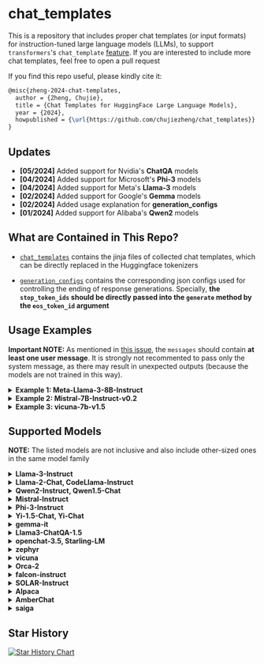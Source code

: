 # chat_templates

This is a repository that includes proper chat templates (or input formats) for instruction-tuned large language models (LLMs), to support `transformers`'s `chat_template` [feature](https://huggingface.co/docs/transformers/chat_templating). If you are interested to include more chat templates, feel free to open a pull request

If you find this repo useful, please kindly cite it:
```tex
@misc{zheng-2024-chat-templates,
  author = {Zheng, Chujie},
  title = {Chat Templates for HuggingFace Large Language Models},
  year = {2024},
  howpublished = {\url{https://github.com/chujiezheng/chat_templates}}
}
```

## Updates

* **[05/2024]** Added support for Nvidia's **ChatQA** models
* **[04/2024]** Added support for Microsoft's **Phi-3** models
* **[04/2024]** Added support for Meta's **Llama-3** models
* **[02/2024]** Added support for Google's **Gemma** models
* **[02/2024]** Added usage explanation for **generation_configs**
* **[01/2024]** Added support for Alibaba's **Qwen2** models

## What are Contained in This Repo?

- [`chat_templates`](/chat_templates/) contains the jinja files of collected chat templates, which can be directly replaced in the Huggingface tokenizers

- [`generation_configs`](/generation_configs/) contains the corresponding json configs used for controlling the ending of response generations. Specially, **the `stop_token_ids` should be directly passed into the `generate` method by the `eos_token_id` argument**


## Usage Examples

**Important NOTE:** As mentioned in [this issue](https://github.com/chujiezheng/chat_templates/issues/15), the `messages` should contain **at least one user message**. It is strongly not recommented to pass only the system message, as there may result in unexpected outputs (because the models are not trained in this way).


<details>
  <summary><b>Example 1: Meta-Llama-3-8B-Instruct</b></summary>

This example may check if the jinja file is correctly implemented.

```python
from transformers import AutoTokenizer

toker = AutoTokenizer.from_pretrained("meta-llama/Meta-Llama-3-8B-Instruct", token="YOUR_OWN_TOKEN")
messages = [
    {'role': 'system', 'content': 'This is a system prompt.'},
    {'role': 'user', 'content': 'This is the first user input.'},
    {'role': 'assistant', 'content': 'This is the first assistant response.'},
    {'role': 'user', 'content': 'This is the second user input.'},
]
print('###### Default (yet Correct) Chat Template ######')
print(toker.apply_chat_template(messages, tokenize=False, add_generation_prompt=True))
print('###### Corrected Chat Template ######')
chat_template = open('./chat_templates/llama-3-instruct.jinja').read()
chat_template = chat_template.replace('    ', '').replace('\n', '')
toker.chat_template = chat_template
print(toker.apply_chat_template(messages, tokenize=False, add_generation_prompt=True))
```

Expected output:

```
###### Default (yet Correct) Chat Template ######
<|begin_of_text|><|start_header_id|>system<|end_header_id|>

This is a system prompt.<|eot_id|><|start_header_id|>user<|end_header_id|>

This is the first user input.<|eot_id|><|start_header_id|>assistant<|end_header_id|>

This is the first assistant response.<|eot_id|><|start_header_id|>user<|end_header_id|>

This is the second user input.<|eot_id|><|start_header_id|>assistant<|end_header_id|>


###### Corrected Chat Template ######
<|begin_of_text|><|start_header_id|>system<|end_header_id|>

This is a system prompt.<|eot_id|><|start_header_id|>user<|end_header_id|>

This is the first user input.<|eot_id|><|start_header_id|>assistant<|end_header_id|>

This is the first assistant response.<|eot_id|><|start_header_id|>user<|end_header_id|>

This is the second user input.<|eot_id|><|start_header_id|>assistant<|end_header_id|>
```

</details>


<details>
  <summary><b>Example 2: Mistral-7B-Instruct-v0.2</b></summary>

For `mistral-instruct` (also `gemma-it`), it does not natively support the `system` message, so passing the `system` message would raise error.

```python
from transformers import AutoTokenizer

toker = AutoTokenizer.from_pretrained("mistralai/Mistral-7B-Instruct-v0.2")
messages = [
    {'role': 'system', 'content': 'This is a system prompt.'},
    {'role': 'user', 'content': 'This is the first user input.'},
    {'role': 'assistant', 'content': 'This is the first assistant response.'},
    {'role': 'user', 'content': 'This is the second user input.'},
]
print('###### Default (but Improper) Chat Template ######')
# raising error
#print(toker.apply_chat_template(messages, tokenize=False, add_generation_prompt=True))
print('###### Corrected Chat Template ######')
chat_template = open('./chat_templates/mistral-instruct.jinja').read()
chat_template = chat_template.replace('    ', '').replace('\n', '')
toker.chat_template = chat_template
print(toker.apply_chat_template(messages, tokenize=False, add_generation_prompt=True))
```

Expected output:

```
###### Default (but Error-Raising) Chat Template ######
jinja2.exceptions.TemplateError: Conversation roles must alternate user/assistant/user/assistant/...
###### Corrected Chat Template ######
<s>[INST] This is a system prompt.

This is the first user input. [/INST] This is the first assistant response. </s>[INST] This is the second user input. [/INST]
```

</details>


<details>
  <summary><b>Example 3: vicuna-7b-v1.5</b></summary>

**NOTE:** In [fast-chat](https://github.com/lm-sys/FastChat/blob/d578599c69d060e6d40943f1b5b72af98956092a/fastchat/conversation.py#L287C3-L287C3), `vicuna` does not add linebreaks between roles' messages. But I found that adding linebreaks leads to a bit better performance (especially for the v1.5 version).

Also, I found `vicuna-7/13/33b-v1.3` may not work well when given a system message different from its default one. So I would recommend to use `vicuna-7/13b-v1.5` instead.

```python
from transformers import AutoTokenizer

toker = AutoTokenizer.from_pretrained("lmsys/vicuna-7b-v1.5")
messages = [
    {'role': 'system', 'content': 'This is a system prompt.'},
    {'role': 'user', 'content': 'This is the first user input.'},
    {'role': 'assistant', 'content': 'This is the first assistant response.'},
    {'role': 'user', 'content': 'This is the second user input.'},
]
print('###### Default (but Improper) Chat Template ######')
print(toker.apply_chat_template(messages, tokenize=False, add_generation_prompt=True))
print('###### Corrected Chat Template ######')
chat_template = open('./chat_templates/vicuna.jinja').read()
chat_template = chat_template.replace('    ', '').replace('\n', '')
toker.chat_template = chat_template
print(toker.apply_chat_template(messages, tokenize=False, add_generation_prompt=True))
```

Expected output:

```
###### Default (but Improper) Chat Template ######
<s>[INST] <<SYS>>
This is a system prompt.
<</SYS>>

This is the first user input. [/INST] This is the first assistant response. </s><s>[INST] This is the second user input. [/INST]
###### Corrected Chat Template ######
<s>This is a system prompt.

USER: This is the first user input.
ASSISTANT: This is the first assistant response.</s>
USER: This is the second user input.
ASSISTANT:
```

</details>


## Supported Models

**NOTE:** The listed models are not inclusive and also include other-sized ones in the same model family

<details>
  <summary><b>Llama-3-Instruct</b></summary>

- Models: `meta-llama/Meta-Llama-3-8B-Instruct`
- Chat template: `chat_templates/llama-3-instruct.jinja`
- Generation config: `generation_configs/llama-3-instruct.json`
- Reference: https://huggingface.co/meta-llama/Meta-Llama-3-8B-Instruct/blob/main/tokenizer_config.json#L2053

</details>


<details>
  <summary><b>Llama-2-Chat, CodeLlama-Instruct</b></summary>

- Models: `meta-llama/Llama-2-7b-chat-hf`, `meta-llama/CodeLlama-7b-Instruct-hf`
- Chat template: `chat_templates/llama-2-chat.jinja`
- Generation config: `generation_configs/llama-2-chat.json`
- Reference: https://huggingface.co/meta-llama/Llama-2-7b-chat-hf/blob/main/tokenizer_config.json#L12

</details>


<details>
  <summary><b>Qwen2-Instruct, Qwen1.5-Chat</b></summary>

- Models: `Qwen/Qwen2-7B-Instruct`, `Qwen/Qwen1.5-7B-Chat`
- Chat template: `chat_templates/chatml.jinja`
- Generation config: `generation_configs/qwen2-instruct.json`
- Reference: https://huggingface.co/Qwen/Qwen2-72B-Instruct/blob/main/tokenizer_config.json#L31

</details>


<details>
  <summary><b>Mistral-Instruct</b></summary>

- Models: `mistralai/Mistral-7B-Instruct-v0.3`, `mistralai/Mixtral-8x7B-Instruct-v0.1`
- Chat template: `chat_templates/mistral-instruct.jinja`
- Generation config: `generation_configs/mistral-instruct.json`
- Reference: https://huggingface.co/mistralai/Mistral-7B-Instruct-v0.3/blob/main/tokenizer_config.json#L42
- Comment: **System message is acceptable** by prepending it before the first user input

</details>


<details>
  <summary><b>Phi-3-Instruct</b></summary>

- Models: `microsoft/Phi-3-mini-4k-instruct`
- Chat template: `chat_templates/phi-3.jinja`
- Generation config: `generation_configs/phi-3.json`
- Reference: https://huggingface.co/microsoft/Phi-3-mini-128k-instruct/blob/main/tokenizer_config.json#L338

</details>


<details>
  <summary><b>Yi-1.5-Chat, Yi-Chat</b></summary>

- Models: `01-ai/Yi-1.5-6B-Chat`, `01-ai/Yi-6B-Chat`
- Chat template: `chat_templates/chatml.jinja`
- Generation config: `generation_configs/yi-chat.json`
- Reference: https://huggingface.co/01-ai/Yi-6B-Chat/blob/main/tokenizer_config.json#L60

</details>


<details>
  <summary><b>gemma-it</b></summary>

- Models: `google/gemma-7b-it`
- Chat template: `chat_templates/gemma-it.jinja`
- Generation config: `generation_configs/gemma-it.json`
- Reference: https://huggingface.co/google/gemma-7b-it/blob/main/tokenizer_config.json#L1507
- Comment: **System message is acceptable**

</details>


<details>
  <summary><b>Llama3-ChatQA-1.5</b></summary>

- Models: `nvidia/Llama3-ChatQA-1.5-8B`
- Chat template: `chat_templates/chatqa.jinja`
- Generation config: `generation_configs/chatqa.json`
- Reference: https://huggingface.co/nvidia/Llama3-ChatQA-1.5-8B#when-context-is-available
- Comment: Context message is acceptable

</details>


<details>
  <summary><b>openchat-3.5, Starling-LM</b></summary>

- Models: `openchat/openchat_3.5`, `berkeley-nest/Starling-LM-7B-alpha`
- Chat template: `chat_templates/openchat-3.5.jinja`
- Generation config: `generation_configs/openchat-3.5.json`
- Reference: https://huggingface.co/openchat/openchat_3.5/blob/main/tokenizer_config.json#L51

</details>


<details>
  <summary><b>zephyr</b></summary>

- Models: `zephyr-7b-alpha`
- Chat template: `chat_templates/zephyr.jinja`
- Generation config: `generation_configs/zephyr.json`
- Reference: https://huggingface.co/HuggingFaceH4/zephyr-7b-beta/blob/main/tokenizer_config.json#L34

</details>


<details>
  <summary><b>vicuna</b></summary>

- Models: `vicuna-7b-v1.5`, `vicuna-7b-v1.3`
- Chat template: `chat_templates/vicuna.jinja`
- Generation config: `generation_configs/vicuna.json`
- Reference: https://github.com/lm-sys/FastChat/blob/main/docs/vicuna_weights_version.md#prompt-template

</details>


<details>
  <summary><b>Orca-2</b></summary>

- Models: `microsoft/Orca-2-7b`
- Chat template: `chat_templates/chatml.jinja`
- Generation config: `generation_configs/orca-2.json`
- Reference: https://huggingface.co/microsoft/Orca-2-7b

</details>


<details>
  <summary><b>falcon-instruct</b></summary>

- Models: `tiiuae/falcon-7b-instruct`
- Chat template: `chat_templates/falcon-instruct.jinja`
- Reference: https://github.com/lm-sys/FastChat/blob/main/docs/vicuna_weights_version.md#prompt-template

</details>


<details>
  <summary><b>SOLAR-Instruct</b></summary>

- Models: `upstage/SOLAR-10.7B-Instruct-v1.0`
- Chat template: `chat_templates/solar-instruct.jinja`
- Generation config: `generation_configs/solar-instruct.json`
- Reference: https://huggingface.co/upstage/SOLAR-10.7B-Instruct-v1.0/blob/main/tokenizer_config.json#L31

</details>


<details>
  <summary><b>Alpaca</b></summary>

- Models: `tatsu-lab/alpaca-7b-wdiff`
- Chat template: `chat_templates/alpaca.jinja`
- Generation config: `generation_configs/alpaca.json`
- Reference: https://github.com/tatsu-lab/stanford_alpaca

</details>


<details>
  <summary><b>AmberChat</b></summary>

- Models: `LLM360/AmberChat`, `LLM360/AmberSafe`
- Chat template: `chat_templates/amberchat.jinja`
- Generation config: `generation_configs/amberchat.json`
- Reference: https://huggingface.co/LLM360/AmberChat

</details>


<details>
  <summary><b>saiga</b></summary>

- Models: `IlyaGusev/saiga_mistral_7b_lora`
- Chat template: `chat_templates/saiga.jinja`
- Generation config: `generation_configs/saiga.json`
- Reference: https://huggingface.co/IlyaGusev/saiga_mistral_7b_lora#saigamistral-7b-russian-mistral-based-chatbot
- Comment: A series of Russian models

</details>

## Star History

[![Star History Chart](https://api.star-history.com/svg?repos=chujiezheng/chat_templates&type=Date)](https://star-history.com/#chujiezheng/chat_templates&Date)
